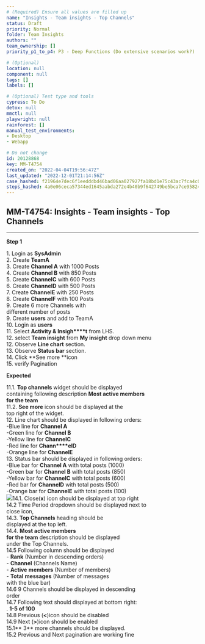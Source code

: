```yaml
---
# (Required) Ensure all values are filled up
name: "Insights - Team insights - Top Channels"
status: Draft
priority: Normal
folder: Team Insights
authors: ""
team_ownership: []
priority_p1_to_p4: P3 - Deep Functions (Do extensive scenarios work?)

# (Optional)
location: null
component: null
tags: []
labels: []

# (Optional) Test type and tools
cypress: To Do
detox: null
mmctl: null
playwright: null
rainforest: []
manual_test_environments:
- Desktop
- Webapp

# Do not change
id: 20128868
key: MM-T4754
created_on: "2022-04-04T19:56:47Z"
last_updated: "2022-12-01T21:14:56Z"
case_hashed: f21964e7dec6f1eedddbd46bad06aa027927fa18bd1e75c43ac7fca4c0417320d443c5148c1a3dc0dae7233a862710b0
steps_hashed: 4a0e06ceca57344ed1645aabda272e4b40b9f642749be5bca7ce95824aea736a4b9261e22077c258d20350990f6848f1
---
```


<!-- (Auto-generated) Based on frontmatter's "key" and "name" -->

## MM-T4754: Insights - Team insights - Top Channels

---

**Step 1**

1\. Login as **SysAdmin**\
2\. Create **TeamA**\
3\. Create **Channel A** with 1000 Posts\
4\. Create **Channel B** with 850 Posts\
5\. Create **ChannelC** with 600 Posts\
6\. Create **ChannelD** with 500 Posts\
7\. Create **ChannelE** with 250 Posts\
8\. Create **ChannelF** with 100 Posts\
9\. Create 6 more Channels with\
different number of posts\
9\. Create **users** and add to TeamA\
10\. Login as **users**\
11\. Select **Activity & Insigh\*\*\*\*t** from LHS.\
12\. select **Team insight** from **My insight** drop down menu\
12\. Observe **Line chart** section.\
13\. Observe **Status bar** section.\
14\. Click \*\*See more \*\*icon\
15\. verify Pagination

**Expected**

11.1. **Top channels** widget should be displayed\
containing following description **Most active members\
for the team**\
11.2. **See more** icon should be displayed at the\
top right of the widget.\
12\. Line chart should be displayed in following orders:\
\-Blue line for **Channel A**\
\-Green line for **Channel B**\
\-Yellow line for **ChannelC**\
\-Red line for **Chann\*\*\*\*elD**\
\-Orange line for **ChannelE**\
13\. Status bar should be displayed in following orders:\
\-Blue bar for **Channel A** with total posts (1000)\
\-Green bar for **Channel B** with total posts (850)\
\-Yellow bar for **ChannelC** with total posts (600)\
\-Red bar for **ChannelD** with total posts (500)\
\-Orange bar for **ChannelE** with total posts (100)\
![](https://smartbear-tm4j-prod-us-west-2-attachment-rich-text.s3.us-west-2.amazonaws.com/embedded-f3277290f945470c4add5d21ef3dc7ca7b74388fc7152bfb6b99ae58c66a95a8-1649168625544-1649168625544.png)14.1. Close(**x**) icon should be displayed at top right\
14.2 Time Period dropdown should be displayed next to\
close icon,\
14.3. **Top Channels** heading should be\
displayed at the top left.\
14.4. **Most active members\
for the team** description should be displayed\
under the Top Channels.\
14.5 Following column should be displayed\
\- **Rank** (Number in descending orders)\
\- **Channel** (Channels Name)\
\- **Active** **members** (Number of members)\
\- **Total** **messages** (Number of messages\
with the blue bar)\
14.6 9 Channels should be displayed in descending\
order\
14.7 Following text should displayed at bottom right:\
. **1-5 of 100**\
14.8 Previous (**<**)icon should be disabled\
14.9 Next (**>**)icon should be enabled\
15.1\*\* 3\*\* more channels should be displayed.\
15.2 Previous and Next pagination are working fine
